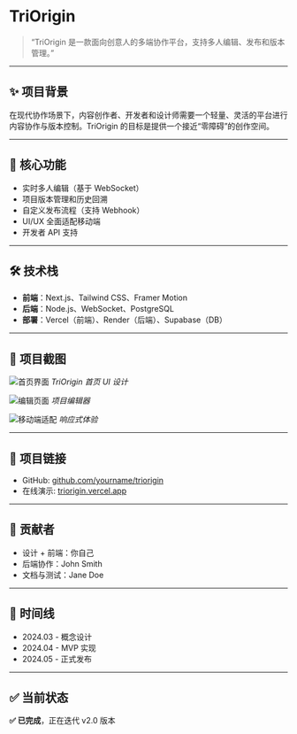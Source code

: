 # TriOrigin

> “TriOrigin 是一款面向创意人的多端协作平台，支持多人编辑、发布和版本管理。”

---

## ✨ 项目背景

在现代协作场景下，内容创作者、开发者和设计师需要一个轻量、灵活的平台进行内容协作与版本控制。TriOrigin 的目标是提供一个接近“零障碍”的创作空间。

---

## 🚀 核心功能

- 实时多人编辑（基于 WebSocket）
- 项目版本管理和历史回溯
- 自定义发布流程（支持 Webhook）
- UI/UX 全面适配移动端
- 开发者 API 支持

---

## 🛠 技术栈

- **前端**：Next.js、Tailwind CSS、Framer Motion
- **后端**：Node.js、WebSocket、PostgreSQL
- **部署**：Vercel（前端）、Render（后端）、Supabase（DB）

---

## 📸 项目截图

![首页界面](/images/TriOrigin.jpg)
*TriOrigin 首页 UI 设计*

![编辑页面](/images/TriOrigin.jpg)
*项目编辑器*

![移动端适配](/images/TriOrigin.jpg)
*响应式体验*

---

## 🔗 项目链接

- GitHub: [github.com/yourname/triorigin](https://github.com/yourname/triorigin)
- 在线演示: [triorigin.vercel.app](https://triorigin.vercel.app)

---

## 👤 贡献者

- 设计 + 前端：你自己
- 后端协作：John Smith
- 文档与测试：Jane Doe

---

## 📅 时间线

- 2024.03 - 概念设计
- 2024.04 - MVP 实现
- 2024.05 - 正式发布

---

## ✅ 当前状态

**✅ 已完成**，正在迭代 v2.0 版本
